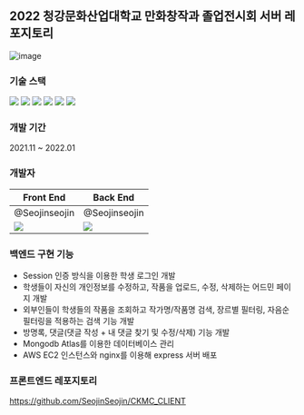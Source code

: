 ## 2022 청강문화산업대학교 만화창작과 졸업전시회 서버 레포지토리

![image](https://user-images.githubusercontent.com/48249505/151221200-a892f051-ac68-4983-ae27-c92bee8a2b70.png)


### 기술 스택
<div>
<img src="https://img.shields.io/badge/TypeScript-007ACC?style=for-the-badge&logo=typescript&logoColor=white" />
<img src="https://img.shields.io/badge/Node.js-43853D?style=for-the-badge&logo=node.js&logoColor=white" />
<img src="https://img.shields.io/badge/Express.js-404D59?style=for-the-badge" />
<img src="https://img.shields.io/badge/MongoDB-4EA94B?style=for-the-badge&logo=mongodb&logoColor=white" />
<img src="https://img.shields.io/badge/nginx-%23009639.svg?style=for-the-badge&logo=nginx&logoColor=white" />
<img src="https://img.shields.io/badge/AWS-%23FF9900.svg?style=for-the-badge&logo=amazon-aws&logoColor=white" />
</div>

### 개발 기간
2021.11 ~ 2022.01

### 개발자
|Front End|Back End|
|--|--|
|@Seojinseojin|@Seojinseojin|
|<img src="https://github.com/Seojinseojin.png"/>|<img src="https://github.com/Seojinseojin.png"/>|


### 백엔드 구현 기능
* Session 인증 방식을 이용한 학생 로그인 개발
* 학생들이 자신의 개인정보를 수정하고, 작품을 업로드, 수정, 삭제하는 어드민 페이지 개발
* 외부인들이 학생들의 작품을 조회하고 작가명/작품명 검색, 장르별 필터링, 자음순 필터링을 적용하는 검색 기능 개발
* 방명록, 댓글(댓글 작성 + 내 댓글 찾기 및 수정/삭제) 기능 개발
* Mongodb Atlas를 이용한 데이터베이스 관리
* AWS EC2 인스턴스와 nginx를 이용해 express 서버 배포


### 프론트엔드 레포지토리
https://github.com/SeojinSeojin/CKMC_CLIENT
